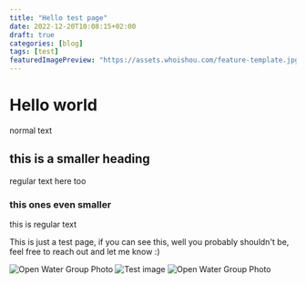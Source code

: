 ```yaml
---
title: "Hello test page"
date: 2022-12-20T10:08:15+02:00
draft: true
categories: [blog]
tags: [test]
featuredImagePreview: "https://assets.whoishou.com/feature-template.jpg"
---
```


# Hello world
normal text
## this is a smaller heading
regular text here too
### this ones even smaller
this is regular text

This is just a test page, if you can see this, well you probably shouldn't be, feel free to reach out and let me know :)

![Open Water Group Photo](https://assets.whoishou.com/ow-group.jpg "Our group with our instructor Costa" )
![Test image](https://assets.whoishou.com/feature-template.jpg "feature-template" )
![Open Water Group Photo](https://assets.whoishou.com/feature-turtle.jpg "a turtle" )